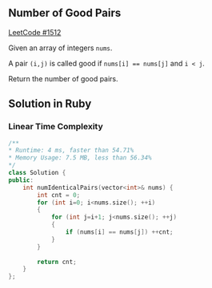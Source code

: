 ## Number of Good Pairs
[LeetCode #1512](https://leetcode.com/problems/number-of-good-pairs/)

Given an array of integers `nums`.

A pair `(i,j)` is called good if `nums[i] == nums[j]` and `i < j`.

Return the number of good pairs.

## Solution in Ruby

### Linear Time Complexity
```cpp
/**
* Runtime: 4 ms, faster than 54.71%
* Memory Usage: 7.5 MB, less than 56.34%
*/
class Solution {
public:
    int numIdenticalPairs(vector<int>& nums) {
        int cnt = 0;
        for (int i=0; i<nums.size(); ++i)
        {
            for (int j=i+1; j<nums.size(); ++j)
            {
                if (nums[i] == nums[j]) ++cnt;
            }
        }
        
        return cnt;
    }
};
```